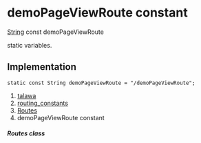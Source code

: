 
<div>

# demoPageViewRoute constant

</div>


[String](https://api.flutter.dev/flutter/dart-core/String-class.html)
const demoPageViewRoute



static variables.



## Implementation

``` language-dart
static const String demoPageViewRoute = "/demoPageViewRoute";
```







1.  [talawa](../../index.html)
2.  [routing_constants](../../constants_routing_constants/)
3.  [Routes](../../constants_routing_constants/Routes-class.html)
4.  demoPageViewRoute constant

##### Routes class







